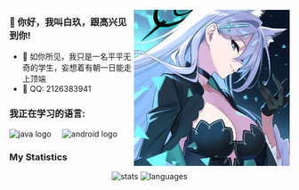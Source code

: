 <p><img align= "right" src="https://github.com/BaiJiu123/BaiJiu123/blob/main/illust_121666568_20240822_233116.jpg" alt="Image" width="280"/></p>

### 👋 你好，我叫白玖，跟高兴见到你!

- 🔭 如你所见，我只是一名平平无奇的学生，妄想着有朝一日能走上顶端
- 💬 QQ: 2126383941

### 我正在学习的语言:

<div align="left">
  <img src="https://cdn.jsdelivr.net/gh/devicons/devicon/icons/java/java-original.svg" height="40" alt="java logo"  />
  <img width="12" />
  <img src="https://cdn.jsdelivr.net/gh/devicons/devicon/icons/android/android-original.svg" height="40" alt="android logo"  />
  <img width="12" />
</div>

### My Statistics
<div align="center">
  <img src="https://github-readme-stats.vercel.app/api?username=BaiJiuSama&locale=cn&show_icons=true&theme=dark" height="150" alt="stats"  />
  
  <img src="https://github-readme-stats.vercel.app/api/top-langs?username=BaiJiuSama&locale=cn&theme=dark" height="150" alt="languages"  />
</div>

